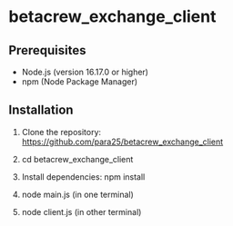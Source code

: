 # betacrew_exchange_client
## Prerequisites
- Node.js (version 16.17.0 or higher)
- npm (Node Package Manager)

## Installation
1. Clone the repository:
   https://github.com/para25/betacrew_exchange_client

2. cd betacrew_exchange_client

3. Install dependencies:
npm install

4. node main.js (in one terminal)

5. node client.js (in other terminal)
